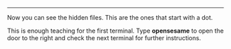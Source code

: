 --------------------------------------------------------------------------------

Now you can see the hidden files. This are the ones that start with a dot.

This is enough teaching for the first terminal. Type **opensesame** to open the door to the right and check the next terminal for further instructions.
